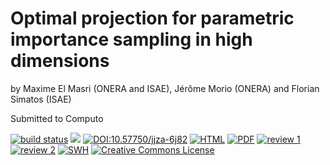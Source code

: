 # Optimal projection for parametric importance sampling in high dimensions
 by Maxime El Masri (ONERA and ISAE), Jérôme Morio (ONERA) and Florian Simatos (ISAE)
 
 Submitted to Computo


[![build status](https://github.com/computorg/published-202402-elmasri-optimal/workflows/build/badge.svg)](https://github.com/computorg/published-202402-elmasri-optimal/)
[![](https://img.shields.io/github/last-commit/computorg/published-202402-elmasri-optimal.svg)](https://github.com/computorg/published-202402-elmasri-optimal/commits/main)
[![DOI:10.57750/jjza-6j82](https://img.shields.io/badge/DOI-10.57750/jjza-6j82.svg)](https://doi.org/10.57750/jjza-6j82)
[![HTML](https://img.shields.io/badge/article-HTML-034E79)](https://computo.sfds.asso.fr/published-202402-elmasri-optimal/)
[![PDF](https://img.shields.io/badge/article-PDF-034E79)](https://computo.sfds.asso.fr/published-202402-elmasri-optimal/published-elmasri-optimal.pdf)
[![review 1](https://img.shields.io/badge/review-report%201-blue)](https://github.com/computorg/published-202402-elmasri-optimal/issues/2)
[![review 2](https://img.shields.io/badge/review-report%202-blue)](https://github.com/computorg/published-202402-elmasri-optimal/issues/3)
[![SWH](https://archive.softwareheritage.org/badge/origin/https://github.com/computorg/published-202402-elmasri-optimal/)](https://archive.softwareheritage.org/browse/origin/?origin_url=https://github.com/computorg/published-202402-elmasri-optimal)
[![Creative Commons License](https://i.creativecommons.org/l/by/4.0/80x15.png)](http://creativecommons.org/licenses/by/4.0/)


